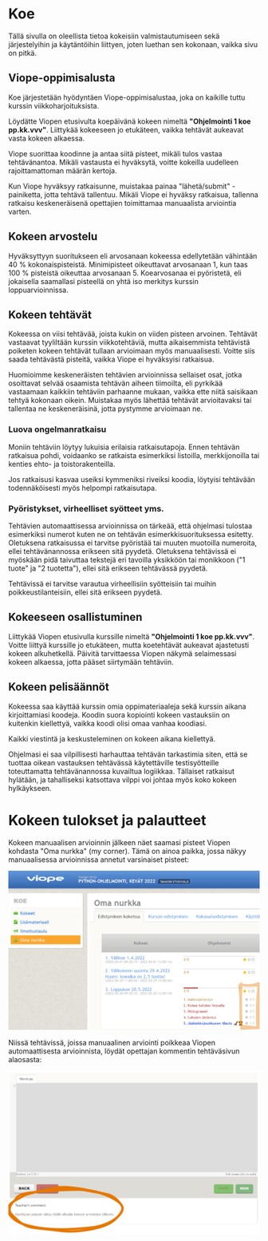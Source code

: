 # Koe

Tällä sivulla on oleellista tietoa kokeisiin valmistautumiseen sekä järjestelyihin ja käytäntöihin liittyen, joten luethan sen kokonaan, vaikka sivu on pitkä.


## Viope-oppimisalusta

Koe järjestetään hyödyntäen Viope-oppimisalustaa, joka on kaikille tuttu kurssin viikkoharjoituksista.

Löydätte Viopen etusivulta koepäivänä kokeen nimeltä **"Ohjelmointi 1 koe pp.kk.vvv"**. Liittykää kokeeseen jo etukäteen, vaikka tehtävät aukeavat vasta kokeen alkaessa.

Viope suorittaa koodinne ja antaa siitä pisteet, mikäli tulos vastaa tehtävänantoa. Mikäli vastausta ei hyväksytä, voitte kokeilla uudelleen rajoittamattoman määrän kertoja.

Kun Viope hyväksyy ratkaisunne, muistakaa painaa "lähetä/submit" -painiketta, jotta tehtävä tallentuu. Mikäli Viope ei hyväksy ratkaisua, tallenna ratkaisu keskeneräisenä opettajien toimittamaa manuaalista arviointia varten.


## Kokeen arvostelu

Hyväksyttyyn suoritukseen eli arvosanaan kokeessa edellytetään vähintään 40 % kokonaispisteistä. Minimipisteet oikeuttavat arvosanaan 1, kun taas 100 % pisteistä oikeuttaa arvosanaan 5. Koearvosanaa ei pyöristetä, eli jokaisella saamallasi pisteellä on yhtä iso merkitys kurssin loppuarvioinnissa.


## Kokeen tehtävät

Kokeessa on viisi tehtävää, joista kukin on viiden pisteen arvoinen. Tehtävät vastaavat tyyliltään kurssin viikkotehtäviä, mutta aikaisemmista tehtävistä poiketen kokeen tehtävät tullaan arvioimaan myös manuaalisesti. Voitte siis saada tehtävästä pisteitä, vaikka Viope ei hyväksyisi ratkaisua.

Huomioimme keskeneräisten tehtävien arvioinnissa sellaiset osat, jotka osoittavat selvää osaamista tehtävän aiheen tiimoilta, eli pyrkikää vastaamaan kaikkiin tehtäviin parhaanne mukaan, vaikka ette niitä saisikaan tehtyä kokonaan oikein. Muistakaa myös lähettää tehtävät arvioitavaksi tai tallentaa ne keskeneräisinä, jotta pystymme arvioimaan ne.


### Luova ongelmanratkaisu

Moniin tehtäviin löytyy lukuisia erilaisia ratkaisutapoja. Ennen tehtävän ratkaisua pohdi, voidaanko se ratkaista esimerkiksi listoilla, merkkijonoilla tai kenties ehto- ja toistorakenteilla.

Jos ratkaisusi kasvaa useiksi kymmeniksi riveiksi koodia, löytyisi tehtävään todennäköisesti myös helpompi ratkaisutapa.


### Pyöristykset, virheelliset syötteet yms.

Tehtävien automaattisessa arvioinnissa on tärkeää, että ohjelmasi tulostaa esimerkiksi numerot kuten ne on tehtävän esimerkkisuorituksessa esitetty. Oletuksena ratkaisussa ei tarvitse pyöristää tai muuten muotoilla numeroita, ellei tehtävänannossa erikseen sitä pyydetä. Oletuksena tehtävissä ei myöskään pidä taivuttaa tekstejä eri tavoilla yksikköön tai monikkoon ("1 tuote" ja "2 tuotetta"), ellei sitä erikseen tehtävässä pyydetä.

Tehtävissä ei tarvitse varautua virheellisiin syötteisiin tai muihin poikkeustilanteisiin, ellei sitä erikseen pyydetä.


## Kokeeseen osallistuminen

Liittykää Viopen etusivulla kurssille nimeltä **"Ohjelmointi 1 koe pp.kk.vvv"**. Voitte liittyä kurssille jo etukäteen, mutta koetehtävät aukeavat ajastetusti kokeen alkuhetkellä. Päivitä tarvittaessa Viopen näkymä selaimessasi kokeen alkaessa, jotta pääset siirtymään tehtäviin.


## Kokeen pelisäännöt

Kokeessa saa käyttää kurssin omia oppimateriaaleja sekä kurssin aikana kirjoittamiasi koodeja. Koodin suora kopiointi kokeen vastauksiin on kuitenkin kiellettyä, vaikka koodi olisi omaa vanhaa koodiasi.

Kaikki viestintä ja keskusteleminen on kokeen aikana kiellettyä.

Ohjelmasi ei saa vilpillisesti harhauttaa tehtävän tarkastimia siten, että se tuottaa oikean vastauksen tehtävässä käytettäville testisyötteille toteuttamatta tehtävänannossa kuvailtua logiikkaa. Tällaiset ratkaisut hylätään, ja tahalliseksi katsottava vilppi voi johtaa myös koko kokeen hylkäykseen.


# Kokeen tulokset ja palautteet

Kokeen manuaalisen arvioinnin jälkeen näet saamasi pisteet Viopen kohdasta "Oma nurkka" (my corner). Tämä on ainoa paikka, jossa näkyy manuaalisessa arvioinnissa annetut varsinaiset pisteet:

![oma nurkka](./assets/oma-nurkka.png)

Niissä tehtävissä, joissa manuaalinen arviointi poikkeaa Viopen automaattisesta arvioinnista, löydät opettajan kommentin tehtäväsivun alaosasta:

![opettajan kommentti sivun alaosassa](./assets/opettajan-kommentti.png)

<style type="text/css">
#content img {
    max-width: 400px;
}
</style>